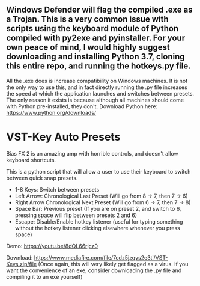 ## Windows Defender will flag the compiled .exe as a Trojan. This is a very common issue with scripts using the keyboard module of Python compiled with py2exe and pyinstaller. For your own peace of mind, I would highly suggest downloading and installing Python 3.7, cloning this entire repo, and running the hotkeys.py file. 
All the .exe does is increase compatibility on Windows machines. It is not the only way to use this, and in fact directly running the .py file increases the speed at which the application launches and switches between presets. The only reason it exists is because although all machines should come with Python pre-installed, they don't. 
Download Python here: https://www.python.org/downloads/

# VST-Key Auto Presets
Bias FX 2 is an amazing amp with horrible controls, and doesn't allow keyboard shortcuts.

This is a python script that will allow a user to use their keyboard to switch between quick snap presets.

- 1-8 Keys: Switch between presets
- Left Arrow: Chronological Last Preset (Will go from 8 -> 7, then 7 -> 6) 
- Right Arrow Chronological Next Preset (Will go from 6 -> 7, then 7 -> 8)
- Space Bar: Previous preset (If you are on preset 2, and switch to 6, pressing space will flip between presets 2 and 6)
- Escape: Disable/Enable hotkey listener (useful for typing something without the hotkey listener clicking elsewhere whenever you press space)


Demo: 
https://youtu.be/8dOL66rjcz0

Download:
https://www.mediafire.com/file/7cdz5jzqvs2e3ti/VST-Keys.zip/file
(Once again, this will very likely get flagged as a virus. If you want the convenience of an exe, consider downloading the .py file and compiling it to an exe yourself)
